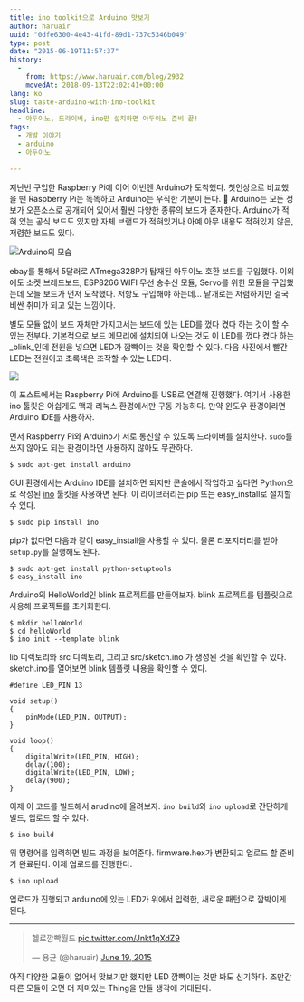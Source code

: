 ```yaml
---
title: ino toolkit으로 Arduino 맛보기
author: haruair
uuid: "0dfe6300-4e43-41fd-89d1-737c5346b049"
type: post
date: "2015-06-19T11:57:37"
history:
  - 
    from: https://www.haruair.com/blog/2932
    movedAt: 2018-09-13T22:02:41+00:00
lang: ko
slug: taste-arduino-with-ino-toolkit
headline:
  - 아두이노, 드라이버, ino만 설치하면 아두이노 준비 끝!
tags:
  - 개발 이야기
  - arduino
  - 아두이노

---
```

지난번 구입한 Raspberry Pi에 이어 이번엔 Arduino가 도착했다. 첫인상으로 비교했을 땐 Raspberry Pi는 똑똑하고 Arduino는 우직한 기분이 든다. 🙂 Arduino는 모든 정보가 오픈소스로 공개되어 있어서 훨씬 다양한 종류의 보드가 존재한다. Arduino가 적혀 있는 공식 보드도 있지만 자체 브랜드가 적혀있거나 아예 아무 내용도 적혀있지 않은, 저렴한 보드도 있다.

<img src="https://live.staticflickr.com/502/18952687015_72f25b8ffe_b.jpg?w=660&#038;ssl=1" alt="Arduino의 모습" />

ebay를 통해서 5달러로 ATmega328P가 탑재된 아두이노 호환 보드를 구입했다. 이외에도 소켓 브레드보드, ESP8266 WIFI 무선 송수신 모듈, Servo를 위한 모듈을 구입했는데 오늘 보드가 먼저 도착했다. 저항도 구입해야 하는데&#8230; 낱개로는 저렴하지만 결국 비싼 취미가 되고 있는 느낌이다.

별도 모듈 없이 보드 자체만 가지고서는 보드에 있는 LED를 껐다 켰다 하는 것이 할 수 있는 전부다. 기본적으로 보드 메모리에 설치되어 나오는 것도 이 LED를 껐다 켰다 하는 _blink_인데 전원을 넣으면 LED가 깜빡이는 것을 확인할 수 있다. 다음 사진에서 빨간 LED는 전원이고 초록색은 조작할 수 있는 LED다.

<img src="https://live.staticflickr.com/3854/18331999193_46157d9096_b.jpg?w=660&#038;ssl=1" />

이 포스트에서는 Raspberry Pi에 Arduino를 USB로 연결해 진행했다. 여기서 사용한 ino 툴킷은 아쉽게도 맥과 리눅스 환경에서만 구동 가능하다. 만약 윈도우 환경이라면 Arduino IDE를 사용하자.

먼저 Raspberry Pi와 Arduino가 서로 통신할 수 있도록 드라이버를 설치한다. `sudo`를 쓰지 않아도 되는 환경이라면 사용하지 않아도 무관하다.

    $ sudo apt-get install arduino
    

GUI 환경에서는 Arduino IDE를 설치하면 되지만 콘솔에서 작업하고 싶다면 Python으로 작성된 [ino][2] 툴킷을 사용하면 된다. 이 라이브러리는 pip 또는 easy_install로 설치할 수 있다.

    $ sudo pip install ino
    

pip가 없다면 다음과 같이 easy_install을 사용할 수 있다. 물론 리포지터리를 받아 `setup.py`를 실행해도 된다.

    $ sudo apt-get install python-setuptools
    $ easy_install ino
    

Arduino의 HelloWorld인 blink 프로젝트를 만들어보자. blink 프로젝트를 템플릿으로 사용해 프로젝트를 초기화한다.

    $ mkdir helloWorld
    $ cd helloWorld
    $ ino init --template blink
    

lib 디렉토리와 src 디렉토리, 그리고 src/sketch.ino 가 생성된 것을 확인할 수 있다. sketch.ino를 열어보면 blink 템플릿 내용을 확인할 수 있다.

    #define LED_PIN 13
    
    void setup()
    {
        pinMode(LED_PIN, OUTPUT);
    }
    
    void loop()
    {
        digitalWrite(LED_PIN, HIGH);
        delay(100);
        digitalWrite(LED_PIN, LOW);
        delay(900);
    }
    

이제 이 코드를 빌드해서 arudino에 올려보자. `ino build`와 `ino upload`로 간단하게 빌드, 업로드 할 수 있다.

    $ ino build
    

위 명령어를 입력하면 빌드 과정을 보여준다. firmware.hex가 변환되고 업로드 할 준비가 완료된다. 이제 업로드를 진행한다.

    $ ino upload
    

업로드가 진행되고 arduino에 있는 LED가 위에서 입력한, 새로운 패턴으로 깜박이게 된다.

* * *

<blockquote class="twitter-video" lang="en">
  <p lang="ko" dir="ltr">
    헬로깜빡월드 <a href="http://t.co/Jnkt1qXdZ9">pic.twitter.com/Jnkt1qXdZ9</a>
  </p>
  
  <p>
    &mdash; 용균 (@haruair) <a href="https://twitter.com/haruair/status/611843815620546560">June 19, 2015</a>
  </p>
</blockquote>



아직 다양한 모듈이 없어서 맛보기만 했지만 LED 깜빡이는 것만 봐도 신기하다. 조만간 다른 모듈이 오면 더 재미있는 Thing을 만들 생각에 기대된다.

 [2]: https://github.com/amperka/ino
